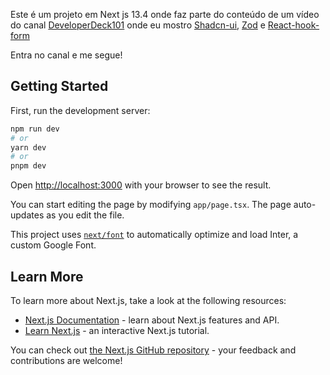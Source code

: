 Este é um projeto em Next js 13.4 onde faz parte do conteúdo de um vídeo do canal [DeveloperDeck101](https://www.youtube.com/@DeveloperDeck101)
onde eu mostro [Shadcn-ui](https://ui.shadcn.com/), [Zod](https://zod.dev/) e [React-hook-form](https://react-hook-form.com/)

Entra no canal e me segue!

## Getting Started

First, run the development server:

```bash
npm run dev
# or
yarn dev
# or
pnpm dev
```

Open [http://localhost:3000](http://localhost:3000) with your browser to see the result.

You can start editing the page by modifying `app/page.tsx`. The page auto-updates as you edit the file.

This project uses [`next/font`](https://nextjs.org/docs/basic-features/font-optimization) to automatically optimize and load Inter, a custom Google Font.

## Learn More

To learn more about Next.js, take a look at the following resources:

- [Next.js Documentation](https://nextjs.org/docs) - learn about Next.js features and API.
- [Learn Next.js](https://nextjs.org/learn) - an interactive Next.js tutorial.

You can check out [the Next.js GitHub repository](https://github.com/vercel/next.js/) - your feedback and contributions are welcome!
